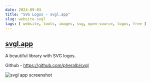 ```yaml
---
date: 2024-09-03
title: "SVG Logos - svgl.app"
slug: website-svgl
tags: [ website, tools, images, svg, open-source, logos, free ]
---
```




## [svgl.app][1]

A beautiful library with SVG logos.

Github - https://github.com/pheralb/svgl

![svgl app screenshot][2]



  [1]: https://svgl.app/
  [2]: https://github.com/pheralb/svgl/raw/main/static/images/readme.png
